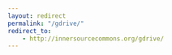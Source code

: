 ```yaml
---
layout: redirect
permalink: "/gdrive/"
redirect_to:
    - http://innersourcecommons.org/gdrive/
---
```

